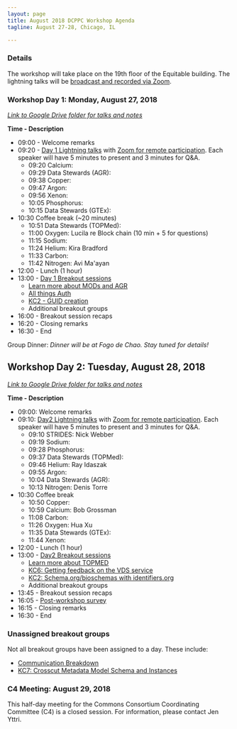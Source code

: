 ```yaml
---
layout: page
title: August 2018 DCPPC Workshop Agenda
tagline: August 27-28, Chicago, IL

---
```


### Details

The workshop will take place on the 19th floor of the Equitable building. The lightning talks will be [broadcast and recorded via Zoom](https://zoom.us/j/364678101). 

### Workshop Day 1: Monday, August 27, 2018 

*[Link to Google Drive folder for talks and notes](http://bit.ly/AugustGoogleDrive)*

**Time - Description**
- 09:00 - Welcome remarks
- 09:20 - [Day 1 Lightning talks](https://github.com/dcppc/2018-august-workshop/issues/1) with [Zoom for remote participation](https://zoom.us/j/364678101). Each speaker will have 5 minutes to present and 3 minutes for Q&A.
	- 09:20 Calcium:
	- 09:29 Data Stewards (AGR):
	- 09:38 Copper:
	- 09:47 Argon:
	- 09:56 Xenon:
	- 10:05 Phosphorus:
	- 10:15 Data Stewards (GTEx):
- 10:30 Coffee break (~20 minutes)	
	- 10:51 Data Stewards (TOPMed):
    - 11:00 Oxygen: Lucila re Block chain (10 min + 5 for questions)
    - 11:15 Sodium:
	- 11:24 Helium: Kira Bradford
	- 11:33 Carbon:
	- 11:42 Nitrogen: Avi Ma'ayan
- 12:00 - Lunch (1 hour)         
- 13:00 - [Day 1 Breakout sessions](https://github.com/dcppc/2018-august-workshop/issues?utf8=✓&q=is%3Aopen+label%3A%22Day+1%22+%26+%22breakout+session%22)
	- [Learn more about MODs and AGR](https://github.com/dcppc/2018-august-workshop/issues/4)
	- [All things Auth](https://github.com/dcppc/2018-august-workshop/issues/8) 
	- [KC2 - GUID creation](https://github.com/dcppc/2018-august-workshop/issues/12)
	- Additional breakout groups	
- 16:00 - Breakout session recaps
- 16:20 - Closing remarks
- 16:30 - End

Group Dinner: _Dinner will be at Fogo de Chao. Stay tuned for details!_ 

## Workshop Day 2: Tuesday, August 28, 2018 

*[Link to Google Drive folder for talks and notes](http://bit.ly/AugustGoogleDrive)*

**Time - Description**
- 09:00: Welcome remarks
- 09:10: [Day2 Lightning talks](https://github.com/dcppc/2018-august-workshop/issues/2) with [Zoom for remote participation](https://zoom.us/j/364678101). Each speaker will have 5 minutes to present and 3 minutes for Q&A.
	- 09:10 STRIDES: Nick Webber
	- 09:19 Sodium:
	- 09:28 Phosphorus:
	- 09:37 Data Stewards (TOPMed):
	- 09:46 Helium: Ray Idaszak
	- 09:55 Argon:
	- 10:04 Data Stewards (AGR):
	- 10:13 Nitrogen: Denis Torre
- 10:30 Coffee break
	- 10:50 Copper:
	- 10:59 Calcium: Bob Grossman
	- 11:08 Carbon:
	- 11:26 Oxygen: Hua Xu
	- 11:35 Data Stewards (GTEx):
	- 11:44 Xenon:
- 12:00 -  Lunch (1 hour)         
- 13:00 - [Day2 Breakout sessions](https://github.com/dcppc/2018-august-workshop/issues?utf8=✓&q=is%3Aopen+label%3A%22Day+2%22+%26+%22breakout+session%22+)
	- [Learn more about TOPMED](https://github.com/dcppc/2018-august-workshop/issues/5)
	- [KC6: Getting feedback on the VDS service](https://github.com/dcppc/2018-august-workshop/issues/6) 
	- [KC2: Schema.org/bioschemas with identifiers.org](https://github.com/dcppc/2018-august-workshop/issues/10)
	- Additional breakout groups
- 13:45 - Breakout session recaps
- 16:05 - [Post-workshop survey](https://ucdavis.co1.qualtrics.com/jfe/form/SV_43isVLx7nDYnOuN)
- 16:15 - Closing remarks
- 16:30 - End

### Unassigned breakout groups

Not all breakout groups have been assigned to a day. These include:
- [Communication Breakdown](https://github.com/dcppc/2018-august-workshop/issues/9)
- [KC7: Crosscut Metadata Model Schema and Instances](https://github.com/dcppc/2018-august-workshop/issues/11)


### C4 Meeting: August 29, 2018 

This half-day meeting for the Commons Consortium Coordinating Committee (C4) is a closed session. For information, please contact Jen Yttri.
